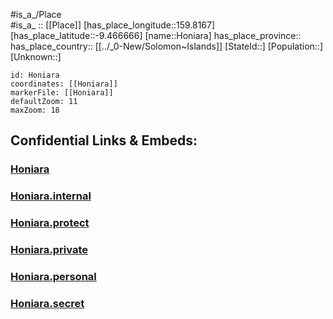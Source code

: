 ﻿---
location: [-9.43,159.96] 
mapmarker: city 
type: City
tags:
- geo/City


SpocWebEntityId: 36744
isDeleted: false
confidential: public

---
#is_a_/Place  
#is_a_ :: [[Place]] 
[has_place_longitude::159.8167] 
[has_place_latitude::-9.466666] 
[name::Honiara] 
has_place_province::  
has_place_country:: [[../_0-New/Solomon~Islands]] 
[StateId::] 
[Population::] 
[Unknown::] 


```leaflet
id: Honiara
coordinates: [[Honiara]] 
markerFile: [[Honiara]] 
defaultZoom: 11 
maxZoom: 18
```


## Confidential Links & Embeds: 

### [Honiara](/_public/Earth/Continent/Australasia/Melanesia/Solomon~Islands/Provinces~Solomon~Islands/Guadalcanal/counties~Guadalcanal/Honiara.md) 

### [Honiara.internal](/_internal/Earth/Continent/Australasia/Melanesia/Solomon~Islands/Provinces~Solomon~Islands/Guadalcanal/counties~Guadalcanal/Honiara.internal.md) 

### [Honiara.protect](/_protect/Earth/Continent/Australasia/Melanesia/Solomon~Islands/Provinces~Solomon~Islands/Guadalcanal/counties~Guadalcanal/Honiara.protect.md) 

### [Honiara.private](/_private/Earth/Continent/Australasia/Melanesia/Solomon~Islands/Provinces~Solomon~Islands/Guadalcanal/counties~Guadalcanal/Honiara.private.md) 

### [Honiara.personal](/_personal/Earth/Continent/Australasia/Melanesia/Solomon~Islands/Provinces~Solomon~Islands/Guadalcanal/counties~Guadalcanal/Honiara.personal.md) 

### [Honiara.secret](/_secret/Earth/Continent/Australasia/Melanesia/Solomon~Islands/Provinces~Solomon~Islands/Guadalcanal/counties~Guadalcanal/Honiara.secret.md) 
